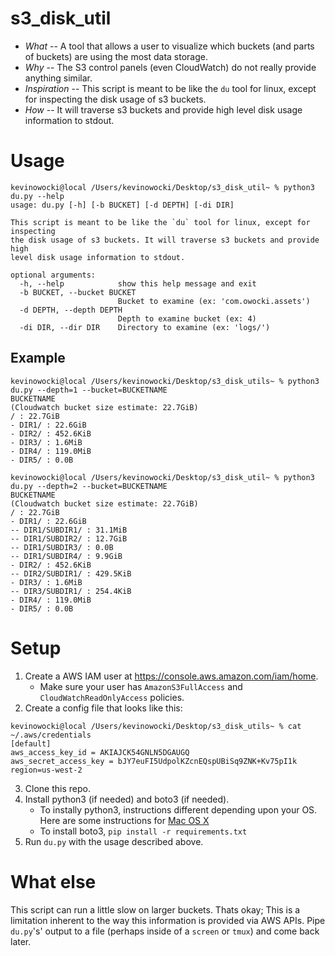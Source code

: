# s3_disk_util

* _What_ -- A tool that allows a user to visualize which buckets (and parts of buckets) are using the most data storage.
* _Why_ -- The S3 control panels (even CloudWatch) do not really provide anything similar.
* _Inspiration_ -- This script is meant to be like the `du` tool for linux, except for inspecting the disk usage of s3 buckets.  
* _How_ -- It will traverse s3 buckets and provide high level disk usage information to stdout.

# Usage

```
kevinowocki@local /Users/kevinowocki/Desktop/s3_disk_util~ % python3 du.py --help
usage: du.py [-h] [-b BUCKET] [-d DEPTH] [-di DIR]

This script is meant to be like the `du` tool for linux, except for inspecting
the disk usage of s3 buckets. It will traverse s3 buckets and provide high
level disk usage information to stdout.

optional arguments:
  -h, --help            show this help message and exit
  -b BUCKET, --bucket BUCKET
                        Bucket to examine (ex: 'com.owocki.assets')
  -d DEPTH, --depth DEPTH
                        Depth to examine bucket (ex: 4)
  -di DIR, --dir DIR    Directory to examine (ex: 'logs/')
  ```

## Example

  ```
  kevinowocki@local /Users/kevinowocki/Desktop/s3_disk_utils~ % python3 du.py --depth=1 --bucket=BUCKETNAME
BUCKETNAME
(Cloudwatch bucket size estimate: 22.7GiB)
  / : 22.7GiB
 - DIR1/ : 22.6GiB
 - DIR2/ : 452.6KiB
 - DIR3/ : 1.6MiB
 - DIR4/ : 119.0MiB
 - DIR5/ : 0.0B

kevinowocki@local /Users/kevinowocki/Desktop/s3_disk_util~ % python3 du.py --depth=2 --bucket=BUCKETNAME
BUCKETNAME
(Cloudwatch bucket size estimate: 22.7GiB)
  / : 22.7GiB
 - DIR1/ : 22.6GiB
 -- DIR1/SUBDIR1/ : 31.1MiB
 -- DIR1/SUBDIR2/ : 12.7GiB
 -- DIR1/SUBDIR3/ : 0.0B
 -- DIR1/SUBDIR4/ : 9.9GiB
 - DIR2/ : 452.6KiB
 -- DIR2/SUBDIR1/ : 429.5KiB
 - DIR3/ : 1.6MiB
 -- DIR3/SUBDIR1/ : 254.4KiB
 - DIR4/ : 119.0MiB
 - DIR5/ : 0.0B

 ```

# Setup

1. Create a AWS IAM user at https://console.aws.amazon.com/iam/home.
    * Make sure your user has `AmazonS3FullAccess` and `CloudWatchReadOnlyAccess` policies.
2. Create a config file that looks like this:
```
kevinowocki@local /Users/kevinowocki/Desktop/s3_disk_utils~ % cat ~/.aws/credentials
[default]
aws_access_key_id = AKIAJCK54GNLN5DGAUGQ
aws_secret_access_key = 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
region=us-west-2
```
3. Clone this repo.
4. Install python3 (if needed) and boto3 (if needed).
    * To instally python3, instructions different depending upon your OS.  Here are some instructions for [Mac OS X](http://www.marinamele.com/2014/07/install-python3-on-mac-os-x-and-use-virtualenv-and-virtualenvwrapper.html)
    * To install boto3, `pip install -r requirements.txt`
5. Run `du.py` with the usage described above.

# What else

This script can run a little slow on larger buckets.  Thats okay; This is a limitation inherent to the way this information is provided via AWS APIs.  Pipe `du.py`'s' output to a file (perhaps inside of a `screen` or `tmux`) and come back later.



<!-- Google Analytics -->
<img src='https://ga-beacon.appspot.com/UA-1014419-15/owocki/s3_disk_util' style='width:1px; height:1px;' >
